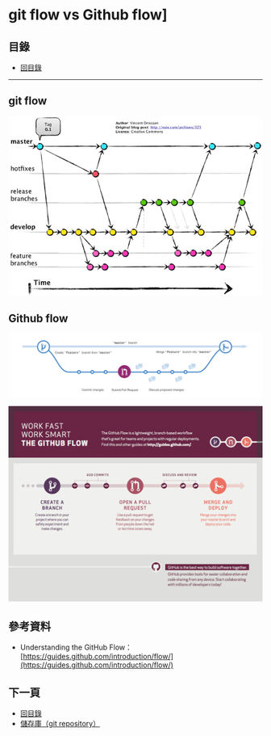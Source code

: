 # git flow vs Github flow]

## 目錄
- [回目錄](./SUMMARY.md)

***

## git flow


![](../img/git-hub-flow-1.png)


## Github flow

![](../img/git-hub-flow-2.png)

![](../img/git-hub-flow-3.png)

## 參考資料
- Understanding the GitHub Flow：[https://guides.github.com/introduction/flow/](https://guides.github.com/introduction/flow/)

## 下一頁
- [回目錄](./SUMMARY.md)
- [儲存庫（git repository）](../git-repository/index.md)